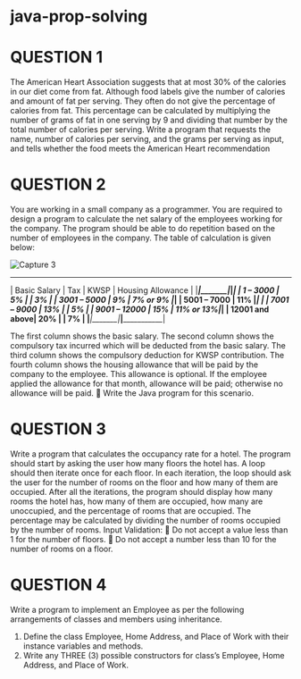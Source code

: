 # java-prop-solving

# QUESTION 1
The American Heart Association suggests that at most 30% of the calories in our diet come
from fat. Although food labels give the number of calories and amount of fat per serving.
They often do not give the percentage of calories from fat. This percentage can be calculated
by multiplying the number of grams of fat in one serving by 9 and dividing that number by
the total number of calories per serving. Write a program that requests the name, number of
calories per serving, and the grams per serving as input, and tells whether the food meets the
American Heart recommendation


# QUESTION 2
You are working in a small company as a programmer. You are required to design a program
to calculate the net salary of the employees working for the company. The program should be
able to do repetition based on the number of employees in the company. The table of
calculation is given below: 


![Capture 3](https://user-images.githubusercontent.com/40442102/99149484-4736fc80-26c9-11eb-9f24-c797e87b54cd.PNG)

   ____________________________________________________________ 
  |  Basic Salary   |  Tax  |    KWSP   |  Housing Allowance  |
  |_________________|_______|___________|_____________________| 
  |  1 – 3000       |  5%   |           |        3%           | 
  |  3001 – 5000    |  9%   |  7% or 9% |_____________________|
  |  5001 – 7000    |  11%  |___________|                     |
  |  7001 – 9000    |  13%  |           |      5%             |
  |  9001 – 12000   |  15%  | 11% or 13%|_____________________|
  |  12001 and above|  20%  |           |         7%          |
  |_________________|_______|___________|_____________________|  

  The first column shows the basic salary. The second column shows the compulsory tax
incurred which will be deducted from the basic salary. The third column shows the
compulsory deduction for KWSP contribution. The fourth column shows the housing
allowance that will be paid by the company to the employee. This allowance is optional. If the
employee applied the allowance for that month, allowance will be paid; otherwise no
allowance will be paid.
 Write the Java program for this scenario. 

# QUESTION 3
Write a program that calculates the occupancy rate for a hotel. The program should start by
asking the user how many floors the hotel has. A loop should then iterate once for each floor.
In each iteration, the loop should ask the user for the number of rooms on the floor and how
many of them are occupied. After all the iterations, the program should display how many
rooms the hotel has, how many of them are occupied, how many are unoccupied, and the
percentage of rooms that are occupied. The percentage may be calculated by dividing the
number of rooms occupied by the number of rooms.
Input Validation:
  Do not accept a value less than 1 for the number of floors. 
  Do not accept a number less than 10 for the number of rooms on a floor. 



# QUESTION 4
Write a program to implement an Employee as per the following arrangements of classes
and members using inheritance.
1. Define the class Employee, Home Address, and Place of Work with their
instance variables and methods.
2. Write any THREE (3) possible constructors for class’s Employee, Home
Address, and Place of Work. 





